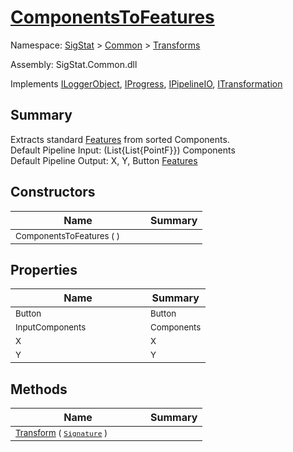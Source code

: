 # [ComponentsToFeatures](./ComponentsToFeatures.md)

Namespace: [SigStat]() > [Common](./../README.md) > [Transforms](./README.md)

Assembly: SigStat.Common.dll

Implements [ILoggerObject](./../ILoggerObject.md), [IProgress](./../Helpers/IProgress.md), [IPipelineIO](./../Pipeline/IPipelineIO.md), [ITransformation](./../ITransformation.md)

## Summary
Extracts standard [Features](https://github.com/hargitomi97/sigstat/blob/master/docs/md/SigStat/Common/Features.md) from sorted Components.  <br>Default Pipeline Input: (List{List{PointF}}) Components<br>Default Pipeline Output: X, Y, Button [Features](https://github.com/hargitomi97/sigstat/blob/master/docs/md/SigStat/Common/Features.md)

## Constructors

| Name | Summary | 
| --- | --- | 
| <sub>ComponentsToFeatures (  )</sub><div style="pointer-events:none;cursor:default;"><img width=200 style="max-height:100%;max-width:100%;"/></div>| <sub></sub>| <br>


## Properties

| Name | Summary | 
| --- | --- | 
| <sub>Button</sub><div style="pointer-events:none;cursor:default;"><img width=200 style="max-height:100%;max-width:100%;"/></div>| <sub>Button</sub>| <br>
| <sub>InputComponents</sub><div style="pointer-events:none;cursor:default;"><img width=200 style="max-height:100%;max-width:100%;"/></div>| <sub>Components</sub>| <br>
| <sub>X</sub><div style="pointer-events:none;cursor:default;"><img width=200 style="max-height:100%;max-width:100%;"/></div>| <sub>X</sub>| <br>
| <sub>Y</sub><div style="pointer-events:none;cursor:default;"><img width=200 style="max-height:100%;max-width:100%;"/></div>| <sub>Y</sub>| <br>


## Methods

| Name | Summary | 
| --- | --- | 
| <sub>[Transform](./Methods/ComponentsToFeatures-100663582.md) ( [`Signature`](./../Signature.md) )</sub><div style="pointer-events:none;cursor:default;"><img width=200 style="max-height:100%;max-width:100%;"/></div>| <sub></sub>| <br>


